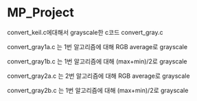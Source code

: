 # MP_Project
convert_keil.c에대해서 grayscale한 c코드 convert_gray.c

convert_gray1a.c 는 1번 알고리즘에 대해 RGB average로 grayscale

convert_gray1b.c 는 1번 알고리즘에 대해 (max+min)/2로 grayscale

convert_gray2a.c 는 2번 알고리즘에 대해 RGB average로 grayscale

convert_gray2b.c 는 1번 알고리즘에 대해 (max+min)/2로 grayscale
